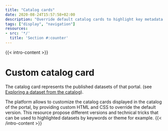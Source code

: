 ```yaml
---
title: "Catalog cards"
date: 2020-08-24T15:57:58+02:00
description: "Override default catalog cards to highlight key metadata for your business"
tags: ["display", "navigation"]
resources:
- src: '*/'
  title: 'Section #:counter'
---
```


{{< intro-content >}}
# Custom catalog card
 
The catalog card represents the published datasets of that portal. (see [Exploring a dataset from the catalog](https://help.opendatasoft.com/platform/en/exploring_catalog_and_datasets/01_navigating_the_catalog/catalog.html#exploring-dataset)).

The platform allows to customize the catalog cards displayed in the catalog of the portal, by providing custom HTML and CSS to override the default version. 
This resource propose different versions and technical tricks that can be used to highlighted datasets by keywords or theme for example.
{{< /intro-content >}}
